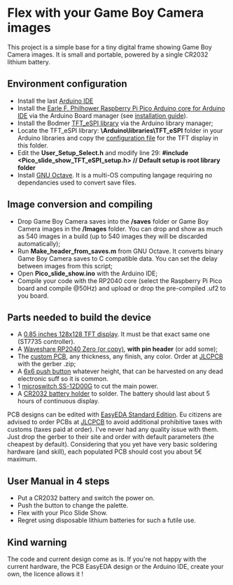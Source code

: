 # Flex with your Game Boy Camera images

This project is a simple base for a tiny digital frame showing Game Boy Camera images. It is small and portable, powered by a single CR2032 lithium battery.

## Environment configuration

- Install the last [Arduino IDE](https://www.arduino.cc/en/software)
- Install the [Earle F. Philhower Raspberry Pi Pico Arduino core for Arduino IDE](https://github.com/earlephilhower/arduino-pico) via the Arduino Board manager (see [installation guide](https://github.com/earlephilhower/arduino-pico#installing-via-arduino-boards-manager)).
- Install the Bodmer [TFT_eSPI library](https://github.com/Bodmer/TFT_eSPI) via the Arduino library manager;
- Locate the TFT_eSPI library: **\Arduino\libraries\TFT_eSPI** folder in your Arduino libraries and copy the [configuration file](/Pico_slide_show/TFT_setup) for the TFT display in this folder.
- Edit the **User_Setup_Select.h** and modify line 29:
    **#include <Pico_slide_show_TFT_eSPI_setup.h> // Default setup is root library folder**
- Install [GNU Octave](https://www.octave.org/). It is a multi-OS computing langage requiring no dependancies used to convert save files.

## Image conversion and compiling

- Drop Game Boy Camera saves into the **/saves** folder or Game Boy Camera images in the **/Images** folder. You can drop and show as much as 540 images in a build (up to 540 images they will be discarded automatically);
- Run **Make_header_from_saves.m** from GNU Octave. It converts binary Game Boy Camera saves to C compatible data. You can set the delay between images from this script;
- Open **Pico_slide_show.ino** with the Arduino IDE;
- Compile your code with the RP2040 core (select the Raspberry Pi Pico board and compile @50Hz) and upload or drop the pre-compiled .uf2 to you board.

## Parts needed to build the device

- A [0.85 inches 128x128 TFT display](https://aliexpress.com/item/1005008822385316.html). It must be that exact same one (ST7735 controller).
- A [Waveshare RP2040 Zero (or copy)](https://www.aliexpress.com/item/1005003504006451.html), **with pin header** (or add some);
- The [custom PCB](/PCB), any thickness, any finish, any color. Order at [JLCPCB](https://jlcpcb.com/) with the gerber .zip;
- A [6x6 push button](https://www.aliexpress.com/item/1005003938244847.html)  whatever height, that can be harvested on any dead electronic suff so it is common.
- 1 [microswitch SS-12D00G](https://www.aliexpress.com/item/1005003938856402.html) to cut the main power.
- A [CR2032 battery holder](https://aliexpress.com/item/1005006357635710.html) to solder. The battery should last about 5 hours of continuous display.

PCB designs can be edited with [EasyEDA Standard Edition](https://easyeda.com). Eu citizens are advised to order PCBs at [JLCPCB](https://jlcpcb.com/) to avoid additional prohibitive taxes with customs (taxes paid at order). I've never had any quality issue with them. Just drop the gerber to their site and order with default parameters (the cheapest by default). Considering that you yet have very basic soldering hardware (and skill), each populated PCB should cost you about 5€ maximum.

## User Manual in 4 steps

- Put a CR2032 battery and switch the power on.
- Push the button to change the palette.
- Flex with your Pico Slide Show.
- Regret using disposable lithium batteries for such a futile use.

## Kind warning

The code and current design come as is. If you're not happy with the current hardware, the PCB EasyEDA design or the Arduino IDE, create your own, the licence allows it !
